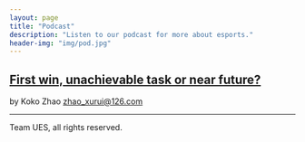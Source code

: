 ```yaml
--- 
layout: page 
title: "Podcast" 
description: "Listen to our podcast for more about esports." 
header-img: "img/pod.jpg" 
---
```

<!-- 
## [XXXX1](1111.ccc)

by Fay Isaac [fay_isaac@icloud.com](fay_isaac@icloud.com) -->

## [First win, unachievable task or near future?](https://github.com/AugustusWillisWang/Esports/raw/master/sd.m4a)

by Koko Zhao [zhao_xurui@126.com](zhao_xurui@126.com)

<!-- by Luna Liang [nihao@126.com](nihao@126.com) -->

<!-- by Penny Chen [huaji@233.com](huaji@233.com) -->
<!-- 
## [The future of esports: passers-by or conqueror?](111.ccc)

by William Wang [zeweiwang@outlook.com](zeweiwang@outlook.com) -->

***

Team UES, all rights reserved.

<!-- 
---
<p style="text-align:right;">
    Special thanks to Hux. This website is build on the template of Hux's Blog. See:
    <a href="https://github.com/Huxpro/huxpro.github.io">https://github.com/Huxpro/huxpro.github.io</a>
</p>
 -->

